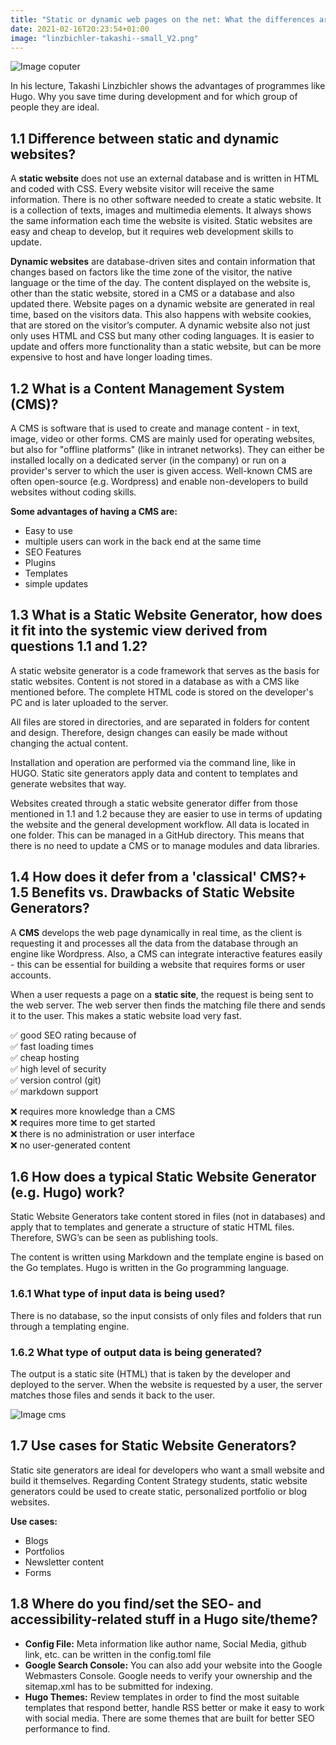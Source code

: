 ```yaml
---
title: "Static or dynamic web pages on the net: What the differences are and what advantages which system brings"
date: 2021-02-16T20:23:54+01:00
image: "linzbichler-takashi--small_V2.png"
---
```

![Image coputer](/Cos20/business-1839876_1920.jpg)

In his lecture, Takashi Linzbichler shows the advantages of programmes like Hugo. Why you save time during development and for which group of people they are ideal.

## 1.1 Difference between static and dynamic websites?
A **static website** does not use an external database and is written in HTML and coded with CSS. Every website visitor will receive the same information. There is no other software needed to create a static website. It is a collection of texts, images and multimedia elements. It always shows the same information each time the website is visited. Static websites are easy and cheap to develop, but it requires web development skills to update.

**Dynamic websites** are database-driven sites and contain information that changes based on factors like the time zone of the visitor, the native language or the time of the day.
The content displayed on the website is, other than the static website, stored in a CMS or a database and also updated there.
Website pages on a dynamic website are generated in real time, based on the visitors data. This also happens with website cookies, that are stored on the visitor’s computer. A dynamic website also not just only uses HTML and CSS but many other coding languages.
It is easier to update and offers more functionality than a static website, but can be more expensive to host and have longer loading times.

## 1.2 What is a Content Management System (CMS)?
A CMS is software that is used to create and manage content - in text, image, video or other forms. CMS are mainly used for operating websites, but also for "offline platforms" (like in intranet networks). They can either be installed locally on a dedicated server (in the company) or run on a provider's server to which the user is given access. Well-known CMS are often open-source (e.g. Wordpress) and enable non-developers to build websites without coding skills.

**Some advantages of having a CMS are:**
+ Easy to use
+ multiple users can work in the back end at the same time
+ SEO Features
+ Plugins
+ Templates
+ simple updates

## 1.3 What is a Static Website Generator, how does it fit into the systemic view derived from questions 1.1 and 1.2?
A static website generator is a code framework that serves as the basis for static websites. Content is not stored in a database as with a CMS like mentioned before. The complete HTML code is stored on the developer's PC and is later uploaded to the server.

All files are stored in directories, and are separated in folders for content and design. Therefore, design changes can easily be made without changing the actual content.

Installation and operation are performed via the command line, like in HUGO.
Static site generators apply data and content to templates and generate websites that way.

Websites created through a static website generator differ from those mentioned in 1.1 and 1.2 because they are easier to use in terms of updating the website and the general development workflow. All data is located in one folder. This can be managed in a GitHub directory. This means that there is no need to update a CMS or to manage modules and data libraries.

## 1.4 How does it defer from a 'classical' CMS?\+ 1.5 Benefits vs. Drawbacks of Static Website Generators?
A **CMS** develops the web page dynamically in real time, as the client is requesting it and processes all the data from the database through an engine like Wordpress. Also, a CMS can integrate interactive features easily - this can be essential for building a website that requires forms or user accounts.

When a user requests a page on a **static site**, the request is being sent to the web server. The web server then finds the matching file there and sends it to the user. This makes a static website load very fast.

&#9989; good SEO rating because of  
&#9989; fast loading times   
&#9989; cheap hosting   
&#9989; high level of security   
&#9989; version control (git)   
&#9989; markdown support


&#10060; requires more knowledge than a CMS   
&#10060; requires more time to get started   
&#10060; there is no administration or user interface   
&#10060; no user-generated content

## 1.6 How does a typical Static Website Generator (e.g. Hugo) work?
Static Website Generators take content stored in files (not in databases) and apply that to templates and generate a structure of static HTML files. Therefore, SWG’s can be seen as publishing tools.

The content is written using Markdown and the template engine is based on the Go templates. Hugo is written in the Go programming language.

### 1.6.1 What type of input data is being used?
There is no database, so the input consists of only files and folders that run through a templating engine.

### 1.6.2 What type of output data is being generated?
The output is a static site (HTML) that is taken by the developer and deployed to the server.
When the website is requested by a user, the server matches those files and sends it back to the user.

![Image cms](/Cos20/cms-265127_1920.jpg)

## 1.7 Use cases for Static Website Generators?
Static site generators are ideal for developers who want a small website and build it themselves. Regarding Content Strategy students, static website generators could be used to create static, personalized portfolio or blog websites.

**Use cases:**
+ Blogs
+ Portfolios
+ Newsletter content
+ Forms

## 1.8 Where do you find/set the SEO- and accessibility-related stuff in a Hugo site/theme?

- **Config File:** Meta information like author name, Social Media, github link, etc. can be written in the config.toml file
- **Google Search Console:** You can also add your website into the Google Webmasters Console. Google needs to verify your ownership and the sitemap.xml has to be submitted for indexing.
- **Hugo Themes:** Review templates in order to find the most suitable templates that respond better, handle RSS better or make it easy to work with social media. There are some themes that are built for better SEO performance to find.

